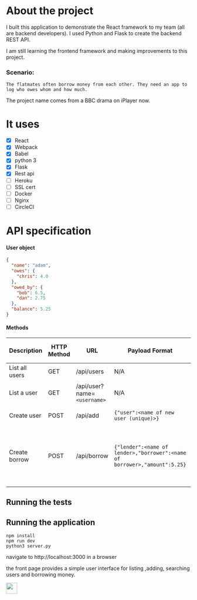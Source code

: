 # About the project

I built this application to demonstrate the React framework to my team (all are backend developers). I used Python and Flask to create the backend REST API. 

I am still learning the frontend framework and making improvements to this project.

### Scenario:
```
The flatmates often borrow money from each other. They need an app to log who owes whom and how much.
```

The project name comes from a BBC drama on iPlayer now.

# It uses

- [x] React
- [x] Webpack
- [x] Babel
- [x] python 3
- [x] Flask
- [x] Rest api
- [ ] Heroku
- [ ] SSL cert
- [ ] Docker
- [ ] Nginx
- [ ] CircleCI

# API specification

#### User object

```json
{
  "name": "adam",
  "owes": {
    "chris": 4.0
  },
  "owed_by": {
    "bob": 6.5,
    "dan": 2.75
  },
  "balance": 5.25
}
```

#### Methods

| Description    | HTTP Method | URL                         | Payload Format                                                            | Response w/o Payload         | Response w/ Payload                                                             |
| -------------- | ----------- | --------------------------- | ------------------------------------------------------------------------- | ---------------------------- | ------------------------------------------------------------------------------- |
| List all users | GET         | /api/users                  | N/A                                                                       | `<all users>`                |
| List a user    | GET         | /api/user?name=`<username>` | N/A                                                                       | `<User object for the user>` |
| Create user    | POST        | /api/add                    | `{"user":<name of new user (unique)>}`                                    | N/A                          | `<User object for new user>`                                                    |
| Create borrow  | POST        | /api/borrow                   | `{"lender":<name of lender>,"borrower":<name of borrower>,"amount":5.25}` | N/A                          | `{"users":<updated User objects for <lender> and <borrower> (sorted by name)>}` |

## Running the tests

## Running the application

```
npm install
npm run dev
python3 server.py
```
navigate to http://localhost:3000 in a browser

the front page provides a simple user interface for listing ,adding, searching users and borrowing money.

<img src="static/flatmats.png" width="30px">


